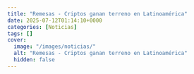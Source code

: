```yaml
---
title: "Remesas - Criptos ganan terreno en Latinoamérica"
date: 2025-07-12T01:14:10+0000
categories: [Noticias]
tags: []
cover:
  image: "/images/noticias/"
  alt: "Remesas - Criptos ganan terreno en Latinoamérica"
  hidden: false
---
```



